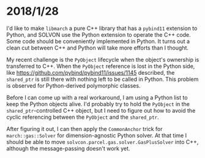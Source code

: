 # 2018/1/28

I'd like to make `libmarch` a pure C++ library that has a `pybind11` extension to Python, and SOLVON use the Python extension to operate the C++ code.  Some code should be conveniently implemented in Python.  It turns out a clean cut between C++ and Python will take more efforts than I thought.

My recent challenge is the `PyObject` lifecycle when the object's ownership is transferred to C++.  When the `PyObject` reference is lost in the Python side, like https://github.com/pybind/pybind11/issues/1145 described, the `shared_ptr` is still there with nothing left to be called in Python.  This problem is observed for Python-derived polymorphic classes.

Before I can come up with a real workaround, I am using a Python list to keep the Python objects alive.  I'd probably try to hold the `PyObject` in the `shared_ptr`-controlled C++ object, but I need to figure out how to avoid the cyclic referencing between the `PyObject` and the `shared_ptr`.

After figuring it out, I can then apply the `CommonAnchor` trick for `march::gas::Solver` for dimension-agnostic Python solver.  At that time I should be able to move `solvcon.parcel.gas.solver.GasPlusSolver` into C++, although the message-passing doesn't work yet.